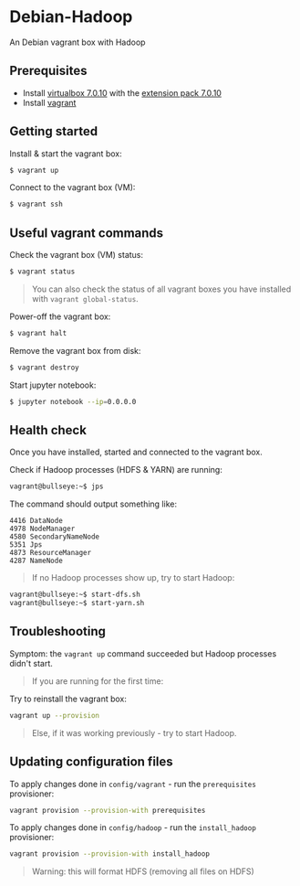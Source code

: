 # Debian-Hadoop

An Debian vagrant box with Hadoop

## Prerequisites

- Install [virtualbox 7.0.10](https://www.virtualbox.org/wiki/Downloads)
  with the [extension pack 7.0.10](https://download.virtualbox.org/virtualbox/7.0.10/Oracle_VM_VirtualBox_Extension_Pack-7.0.10.vbox-extpack)
- Install [vagrant](https://www.vagrantup.com/)

## Getting started

Install & start the vagrant box:

```bash
$ vagrant up
```

Connect to the vagrant box (VM):

```bash
$ vagrant ssh
```

## Useful vagrant commands

Check the vagrant box (VM) status:

```bash
$ vagrant status
```
> You can also check the status of all vagrant boxes you have installed with `vagrant global-status`.

Power-off the vagrant box:

```bash
$ vagrant halt
```

Remove the vagrant box from disk:

```bash
$ vagrant destroy
```

Start jupyter notebook:

```bash
$ jupyter notebook --ip=0.0.0.0
```

## Health check

Once you have installed, started and connected to the vagrant box.

Check if Hadoop processes (HDFS & YARN) are running:

```bash
vagrant@bullseye:~$ jps
```

The command should output something like:

```
4416 DataNode
4978 NodeManager
4580 SecondaryNameNode
5351 Jps
4873 ResourceManager
4287 NameNode
```

> If no Hadoop processes show up, try to start Hadoop:

```bash
vagrant@bullseye:~$ start-dfs.sh
vagrant@bullseye:~$ start-yarn.sh
```

## Troubleshooting

Symptom: the `vagrant up` command succeeded but Hadoop processes didn't start.

> If you are running for the first time:

Try to reinstall the vagrant box:

```bash
vagrant up --provision
```

> Else, if it was working previously - try to start Hadoop.

## Updating configuration files

To apply changes done in `config/vagrant` - run the `prerequisites` provisioner:

```bash
vagrant provision --provision-with prerequisites
```

To apply changes done in `config/hadoop` - run the `install_hadoop` provisioner:

```bash
vagrant provision --provision-with install_hadoop
```

> Warning: this will format HDFS (removing all files on HDFS)
